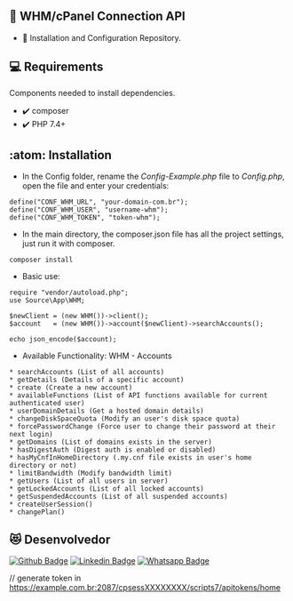 ## :rocket: WHM/cPanel Connection API
* :star_struck: Installation and Configuration Repository.

## :computer: Requirements
Components needed to install dependencies.

* :heavy_check_mark: composer
* :heavy_check_mark: PHP 7.4+

## :atom: Installation

* In the Config folder, rename the *Config-Example.php* file to *Config.php*, open the file and enter your credentials:
``` 
define("CONF_WHM_URL", "your-domain-com.br");
define("CONF_WHM_USER", "username-whm");
define("CONF_WHM_TOKEN", "token-whm");
```

* In the main directory, the composer.json file has all the project settings, just run it with composer.
``` 
composer install
```

* Basic use:
``` 
require "vendor/autoload.php";
use Source\App\WHM;

$newClient = (new WHM())->client();
$account   = (new WHM())->account($newClient)->searchAccounts();

echo json_encode($account);
``` 

* Available Functionality: WHM - Accounts
```
* searchAccounts (List of all accounts)
* getDetails (Details of a specific account)
* create (Create a new account)
* availableFunctions (List of API functions available for current authenticated user)
* userDomainDetails (Get a hosted domain details)
* changeDiskSpaceQuota (Modify an user's disk space quota)
* forcePasswordChange (Force user to change their password at their next login)
* getDomains (List of domains exists in the server)
* hasDigestAuth (Digest auth is enabled or disabled)
* hasMyCnfInHomeDirectory (.my.cnf file exists in user's home directory or not)
* limitBandwidth (Modify bandwidth limit)
* getUsers (List of all users in server)
* getLockedAccounts (List of all locked accounts)
* getSuspendedAccounts (List of all suspended accounts)
* createUserSession()
* changePlan()
``` 

## :heart_eyes_cat: Desenvolvedor
[![Github Badge](https://img.shields.io/badge/-Github-000?style=flat-square&logo=Github&logoColor=white&link=https://github.com/nilsonpessim)](https://github.com/nilsonpessim)
[![Linkedin Badge](https://img.shields.io/badge/-LinkedIn-blue?style=flat-square&logo=Linkedin&logoColor=white&link=https://br.linkedin.com/in/nilsonpessim)](https://br.linkedin.com/in/nilsonpessim)
[![Whatsapp Badge](https://img.shields.io/badge/-Whatsapp-4CA143?style=flat-square&labelColor=4CA143&logo=whatsapp&logoColor=white&link=https://api.whatsapp.com/send?phone=5537999351046)](https://api.whatsapp.com/send?phone=5537999351046)

// generate token in https://example.com.br:2087/cpsessXXXXXXXX/scripts7/apitokens/home